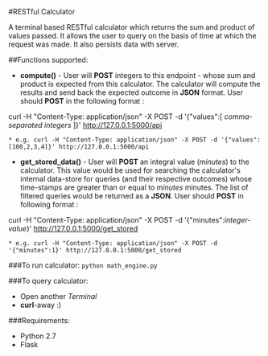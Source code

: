 #RESTful Calculator

A terminal based RESTful calculator which returns the sum and product of values passed. It allows the user to query on the basis of time at which the request was made. It also persists data with server.

##Functions supported:
  * **compute()** - User will **POST** integers to this endpoint - whose sum and product is expected from this calculator. The calculator will compute the results and send back the expected outcome in **JSON** format. User should **POST** in the following format : 
  
  curl -H "Content-Type: application/json" -X POST -d '{"values":[ *comma-separated integers* ]}' http://127.0.0.1:5000/api
  
    * e.g. curl -H "Content-Type: application/json" -X POST -d '{"values":[100,2,3,4]}' http://127.0.0.1:5000/api

  
  * **get_stored_data()** - User will **POST** an integral value (*minutes*) to the calculator. This value would be used for searching the calculator's internal data-store for queries (and their respective outcomes) whose time-stamps are greater than or equal to *minutes* minutes. The list of filtered queries would be returned as a **JSON**. User should **POST** in following format : 
  
  curl -H "Content-Type: application/json" -X POST -d '{"minutes":*integer-value*}' http://127.0.0.1:5000/get_stored
  
    * e.g. curl -H "Content-Type: application/json" -X POST -d '{"minutes":1}' http://127.0.0.1:5000/get_stored
  
###To run calculator: 
`python math_engine.py`

###To query calculator:
* Open another *Terminal*
* **curl**-away :)

###Requirements:
  * Python 2.7
  * Flask

